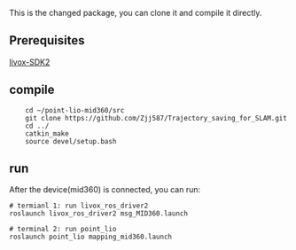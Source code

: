 This is the changed package, you can clone it and compile it directly. 
## Prerequisites
[livox-SDK2](https://github.com/Livox-SDK/Livox-SDK2.git)
## compile
```
    cd ~/point-lio-mid360/src
    git clone https://github.com/Zjj587/Trajectory_saving_for_SLAM.git
    cd ../
    catkin_make
    source devel/setup.bash
```
## run
After the device(mid360) is connected, you can run:
```
# termianl 1: run livox_ros_driver2
roslaunch livox_ros_driver2 msg_MID360.launch

# terminal 2: run point_lio
roslaunch point_lio mapping_mid360.launch
```

